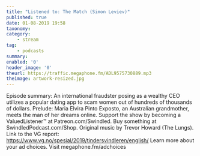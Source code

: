 ```yaml
---
title: "Listened to: The Match (Simon Leviev)"
published: true
date: 01-08-2019 19:58
taxonomy:
category:
	- stream
tag:
	- podcasts
summary:
enabled: '0'
header_image: '0'
theurl: https://traffic.megaphone.fm/ADL9575730889.mp3
theimage: artwork-resized.jpg
--- 
```

Episode summary: An international fraudster posing as a wealthy CEO utilizes a popular dating app to scam women out of hundreds of thousands of dollars. Prelude: Maria Elvira Pinto Exposto, an Australian grandmother, meets the man of her dreams online. Support the show by becoming a ValuedListener™ at Patreon.com/Swindled. Buy something at SwindledPodcast.com/Shop. Original music by Trevor Howard (The Lungs). Link to the VG report: https://www.vg.no/spesial/2019/tindersvindleren/english/ Learn more about your ad choices. Visit megaphone.fm/adchoices
